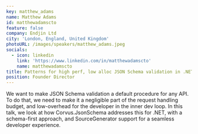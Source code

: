 ```yaml
---
key: matthew_adams
name: Matthew Adams
id: matthewadamscto
feature: false
company: Endjin Ltd
city: 'London, England, United Kingdom'
photoURL: /images/speakers/matthew_adams.jpeg
socials:
  - icon: linkedin
    link: 'https://www.linkedin.com/in/matthewadamscto'
    name: matthewadamscto
title: Patterns for high perf, low alloc JSON Schema validation in .NET
position: Founder Director
---
```

We want to make JSON Schema validation a default procedure for any API. To do that, we need to make it a negligible part of the request handling budget, and low-overhead for the developer in the inner dev loop. In this talk, we look at how Corvus.JsonSchema addresses this for .NET, with a schema-first approach, and SourceGenerator support for a seamless developer experience.
